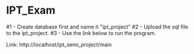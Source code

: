 # IPT_Exam


#1 - Create database first and name it "ipt_project" 
#2 - Upload the sql file to the ipt_project.
#3 - Use the link below to run the program.

Link: http://localhost/ipt_semi_project/main
